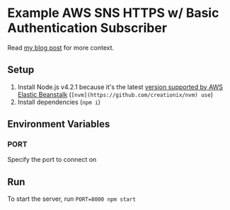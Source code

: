 # Example AWS SNS HTTPS w/ Basic Authentication Subscriber

Read [my blog post](http://localhost:4000/blog/2015/11/aws-sns-https-auth-subscription/) for more context.

## Setup

1. Install Node.js v4.2.1 because it's the latest [version supported by AWS Elastic Beanstalk](http://docs.aws.amazon.com/elasticbeanstalk/latest/dg/concepts.platforms.html#concepts.platforms.nodejs) (`[nvm](https://github.com/creationix/nvm) use`)
2. Install dependencies (`npm i`)

## Environment Variables

### PORT

Specify the port to connect on

## Run

To start the server, run `PORT=8000 npm start`
